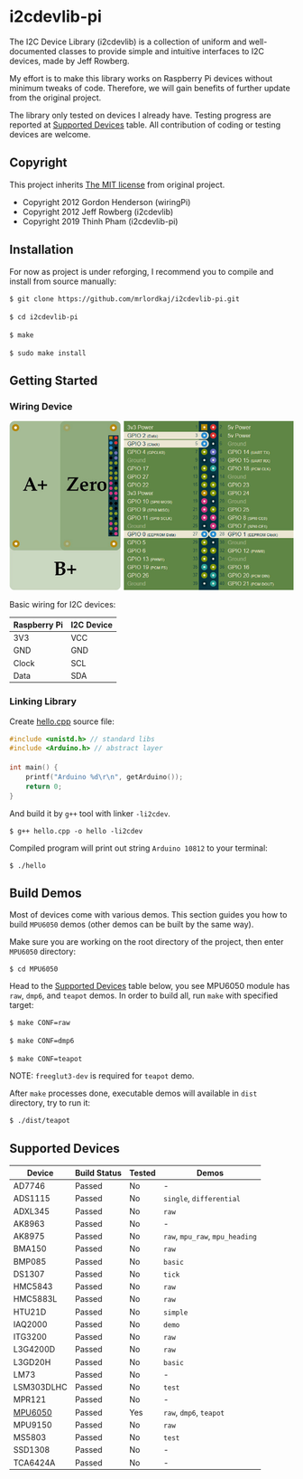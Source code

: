 # i2cdevlib-pi

The I2C Device Library (i2cdevlib) is a collection of uniform and well-documented classes to provide simple
and intuitive interfaces to I2C devices, made by Jeff Rowberg.

My effort is to make this library works on Raspberry Pi devices without minimum tweaks of code.
Therefore, we will gain benefits of further update from the original project.

The library only tested on devices I already have. Testing progress are reported at [Supported Devices](#supported-devices) table.
All contribution of coding or testing devices are welcome.

## Copyright

This project inherits [The MIT license](LICENSE) from original project.

  * Copyright 2012 Gordon Henderson (wiringPi)
  * Copyright 2012 Jeff Rowberg (i2cdevlib)
  * Copyright 2019 Thinh Pham (i2cdevlib-pi)

## Installation

For now as project is under reforging, I recommend you to compile and install from source manually:
```
$ git clone https://github.com/mrlordkaj/i2cdevlib-pi.git

$ cd i2cdevlib-pi

$ make

$ sudo make install
```

## Getting Started

### Wiring Device

![I2C Pinout](docs/rpi-i2c.jpg)

Basic wiring for I2C devices:

| Raspberry Pi | I2C Device |
| --- | --- |
| 3V3 | VCC |
| GND | GND |
| Clock | SCL |
| Data | SDA |

### Linking Library

Create [hello.cpp](docs/hello.cpp) source file:
```c++
#include <unistd.h> // standard libs
#include <Arduino.h> // abstract layer

int main() {
    printf("Arduino %d\r\n", getArduino());
    return 0;
}
```

And build it by `g++` tool with linker `-li2cdev`.
```
$ g++ hello.cpp -o hello -li2cdev
```

Compiled program will print out string `Arduino 10812` to your terminal:
```
$ ./hello
```

## Build Demos

Most of devices come with various demos. This section guides you how to build `MPU6050` demos (other demos can be built by the same way).

Make sure you are working on the root directory of the project, then enter `MPU6050` directory:
```
$ cd MPU6050
```

Head to the [Supported Devices](#supported-devices) table below, you see MPU6050 module has `raw`, `dmp6`, and `teapot` demos.
In order to build all, run `make` with specified target:
```
$ make CONF=raw

$ make CONF=dmp6

$ make CONF=teapot
```
NOTE: `freeglut3-dev` is required for `teapot` demo.

After `make` processes done, executable demos will available in `dist` directory, try to run it:
```
$ ./dist/teapot
```

## Supported Devices

| Device | Build Status | Tested | Demos |
| --- | --- | --- | --- |
| AD7746 | Passed | No | - |
| ADS1115 | Passed | No | `single`, `differential` |
| ADXL345 | Passed | No | `raw` |
| AK8963 | Passed | No | - |
| AK8975 | Passed | No | `raw`, `mpu_raw`, `mpu_heading` |
| BMA150 | Passed | No | `raw` |
| BMP085 | Passed | No | `basic` |
| DS1307 | Passed | No | `tick` |
| HMC5843 | Passed | No | `raw` |
| HMC5883L | Passed | No | `raw` |
| HTU21D | Passed | No | `simple` |
| IAQ2000 | Passed | No | `demo` |
| ITG3200 | Passed | No | `raw` |
| L3G4200D | Passed | No | `raw` |
| L3GD20H | Passed | No | `basic` |
| LM73 | Passed | No | - |
| LSM303DLHC | Passed | No | `test` |
| MPR121 | Passed | No | - |
| [MPU6050](MPU6050) | Passed | Yes | `raw`, `dmp6`, `teapot` |
| MPU9150 | Passed | No | `raw` |
| MS5803 | Passed | No | `test` |
| SSD1308 | Passed | No | - |
| TCA6424A | Passed | No | - |
